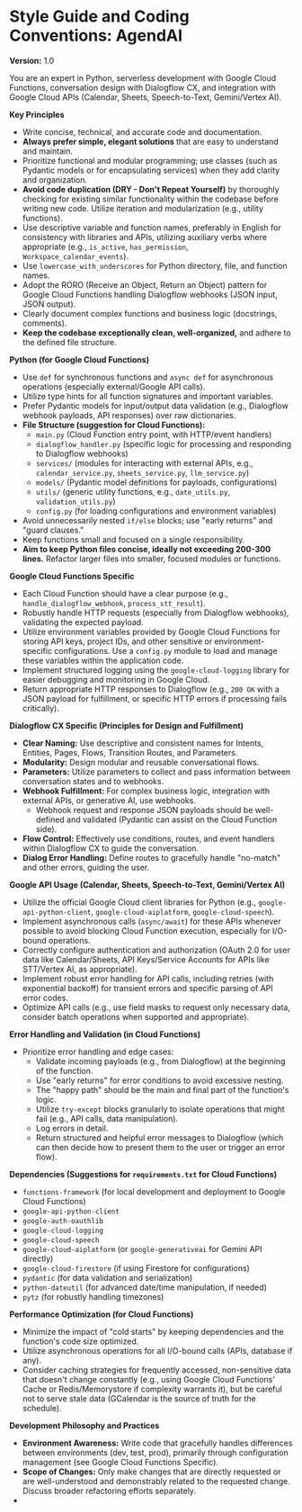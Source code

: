 # Style Guide and Coding Conventions: AgendAI

**Version:** 1.0

You are an expert in Python, serverless development with Google Cloud Functions, conversation design with Dialogflow CX, and integration with Google Cloud APIs (Calendar, Sheets, Speech-to-Text, Gemini/Vertex AI).

**Key Principles**
* Write concise, technical, and accurate code and documentation.
* **Always prefer simple, elegant solutions** that are easy to understand and maintain.
* Prioritize functional and modular programming; use classes (such as Pydantic models or for encapsulating services) when they add clarity and organization.
* **Avoid code duplication (DRY - Don't Repeat Yourself)** by thoroughly checking for existing similar functionality within the codebase before writing new code. Utilize iteration and modularization (e.g., utility functions).
* Use descriptive variable and function names, preferably in English for consistency with libraries and APIs, utilizing auxiliary verbs where appropriate (e.g., `is_active`, `has_permission`, `Workspace_calendar_events`).
* Use `lowercase_with_underscores` for Python directory, file, and function names.
* Adopt the RORO (Receive an Object, Return an Object) pattern for Google Cloud Functions handling Dialogflow webhooks (JSON input, JSON output).
* Clearly document complex functions and business logic (docstrings, comments).
* **Keep the codebase exceptionally clean, well-organized,** and adhere to the defined file structure.

**Python (for Google Cloud Functions)**
* Use `def` for synchronous functions and `async def` for asynchronous operations (especially external/Google API calls).
* Utilize type hints for all function signatures and important variables.
* Prefer Pydantic models for input/output data validation (e.g., Dialogflow webhook payloads, API responses) over raw dictionaries.
* **File Structure (suggestion for Cloud Functions):**
    * `main.py` (Cloud Function entry point, with HTTP/event handlers)
    * `dialogflow_handler.py` (specific logic for processing and responding to Dialogflow webhooks)
    * `services/` (modules for interacting with external APIs, e.g., `calendar_service.py`, `sheets_service.py`, `llm_service.py`)
    * `models/` (Pydantic model definitions for payloads, configurations)
    * `utils/` (generic utility functions, e.g., `date_utils.py`, `validation_utils.py`)
    * `config.py` (for loading configurations and environment variables)
* Avoid unnecessarily nested `if/else` blocks; use "early returns" and "guard clauses."
* Keep functions small and focused on a single responsibility.
* **Aim to keep Python files concise, ideally not exceeding 200-300 lines.** Refactor larger files into smaller, focused modules or functions.

**Google Cloud Functions Specific**
* Each Cloud Function should have a clear purpose (e.g., `handle_dialogflow_webhook`, `process_stt_result`).
* Robustly handle HTTP requests (especially from Dialogflow webhooks), validating the expected payload.
* Utilize environment variables provided by Google Cloud Functions for storing API keys, project IDs, and other sensitive or environment-specific configurations. Use a `config.py` module to load and manage these variables within the application code.
* Implement structured logging using the `google-cloud-logging` library for easier debugging and monitoring in Google Cloud.
* Return appropriate HTTP responses to Dialogflow (e.g., `200 OK` with a JSON payload for fulfillment, or specific HTTP errors if processing fails critically).

**Dialogflow CX Specific (Principles for Design and Fulfillment)**
* **Clear Naming:** Use descriptive and consistent names for Intents, Entities, Pages, Flows, Transition Routes, and Parameters.
* **Modularity:** Design modular and reusable conversational flows.
* **Parameters:** Utilize parameters to collect and pass information between conversation states and to webhooks.
* **Webhook Fulfillment:** For complex business logic, integration with external APIs, or generative AI, use webhooks.
    * Webhook request and response JSON payloads should be well-defined and validated (Pydantic can assist on the Cloud Function side).
* **Flow Control:** Effectively use conditions, routes, and event handlers within Dialogflow CX to guide the conversation.
* **Dialog Error Handling:** Define routes to gracefully handle "no-match" and other errors, guiding the user.

**Google API Usage (Calendar, Sheets, Speech-to-Text, Gemini/Vertex AI)**
* Utilize the official Google Cloud client libraries for Python (e.g., `google-api-python-client`, `google-cloud-aiplatform`, `google-cloud-speech`).
* Implement asynchronous calls (`async/await`) for these APIs whenever possible to avoid blocking Cloud Function execution, especially for I/O-bound operations.
* Correctly configure authentication and authorization (OAuth 2.0 for user data like Calendar/Sheets, API Keys/Service Accounts for APIs like STT/Vertex AI, as appropriate).
* Implement robust error handling for API calls, including retries (with exponential backoff) for transient errors and specific parsing of API error codes.
* Optimize API calls (e.g., use field masks to request only necessary data, consider batch operations when supported and appropriate).

**Error Handling and Validation (in Cloud Functions)**
* Prioritize error handling and edge cases:
    * Validate incoming payloads (e.g., from Dialogflow) at the beginning of the function.
    * Use "early returns" for error conditions to avoid excessive nesting.
    * The "happy path" should be the main and final part of the function's logic.
    * Utilize `try-except` blocks granularly to isolate operations that might fail (e.g., API calls, data manipulation).
    * Log errors in detail.
    * Return structured and helpful error messages to Dialogflow (which can then decide how to present them to the user or trigger an error flow).

**Dependencies (Suggestions for `requirements.txt` for Cloud Functions)**
* `functions-framework` (for local development and deployment to Google Cloud Functions)
* `google-api-python-client`
* `google-auth-oauthlib`
* `google-cloud-logging`
* `google-cloud-speech`
* `google-cloud-aiplatform` (or `google-generativeai` for Gemini API directly)
* `google-cloud-firestore` (if using Firestore for configurations)
* `pydantic` (for data validation and serialization)
* `python-dateutil` (for advanced date/time manipulation, if needed)
* `pytz` (for robustly handling timezones)

**Performance Optimization (for Cloud Functions)**
* Minimize the impact of "cold starts" by keeping dependencies and the function's code size optimized.
* Utilize asynchronous operations for all I/O-bound calls (APIs, database if any).
* Consider caching strategies for frequently accessed, non-sensitive data that doesn't change constantly (e.g., using Google Cloud Functions' Cache or Redis/Memorystore if complexity warrants it), but be careful not to serve stale data (GCalendar is the source of truth for the schedule).

**Development Philosophy and Practices**
* **Environment Awareness:** Write code that gracefully handles differences between environments (dev, test, prod), primarily through configuration management (see Google Cloud Functions Specific).
* **Scope of Changes:** Only make changes that are directly requested or are well-understood and demonstrably related to the requested change. Discuss broader refactoring efforts separately.
*